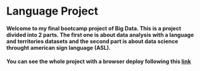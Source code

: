 # Language Project

#### Welcome to my final bootcamp project of Big Data. This is a project divided into 2 parts. The first one is about data analysis with a language and territories datasets and the second part is about data science throught american sign language (ASL).

#### You can see the whole project with a browser deploy following this [link](https://marctorrentss-language-asl.streamlit.app/)
